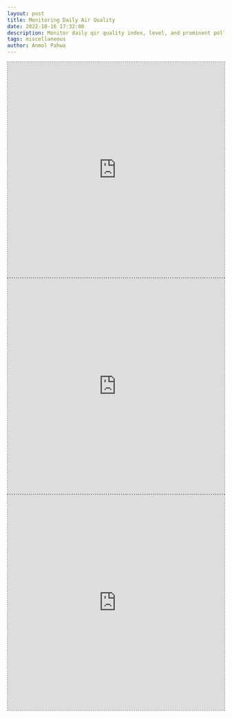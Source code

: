 ```yaml
---
layout: post
title: Monitoring Daily Air Quality
date: 2022-10-16 17:32:00
description: Monitor daily qir quality index, level, and prominent pollutant across major cities in India.
tags: miscellaneous
author: Anmol Pahwa
---
```


<div class="l-page">
  <iframe src="https://github.com/anmolpahwa/INDAQ/raw/main/plots/index.html" frameborder='0' scrolling='no' height="500px" width="100%" style="border: 1px dashed grey;"></iframe>
  <iframe src="https://github.com/anmolpahwa/INDAQ/raw/main/plots/level.html" frameborder='0' scrolling='no' height="500px" width="100%" style="border: 1px dashed grey;"></iframe>
  <iframe src="https://github.com/anmolpahwa/INDAQ/raw/main/plots/pollutant.html" frameborder='0' scrolling='no' height="500px" width="100%" style="border: 1px dashed grey;"></iframe>
</div>
